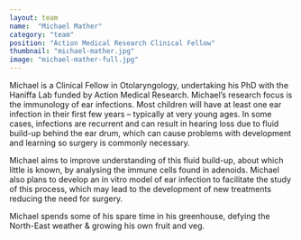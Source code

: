 ```yaml
---
layout: team
name:  "Michael Mather"
category: "team"
position: "Action Medical Research Clinical Fellow"
thumbnail: "michael-mather.jpg"
image: "michael-mather-full.jpg"
---
```

Michael is a Clinical Fellow in Otolaryngology, undertaking his PhD with the Haniffa Lab funded by Action Medical Research. Michael’s research focus is the immunology of ear infections. Most children will have at least one ear infection in their first few years – typically at very young ages. In some cases, infections are recurrent and can result in hearing loss due to fluid build-up behind the ear drum, which can cause problems with development and learning so surgery is commonly necessary.

Michael aims to improve understanding of this fluid build-up, about which little is known, by analysing the immune cells found in adenoids. Michael also plans to develop an in vitro model of ear infection to facilitate the study of this process, which may lead to the development of new treatments reducing the need for surgery.

Michael spends some of his spare time in his greenhouse, defying the North-East weather & growing his own fruit and veg.